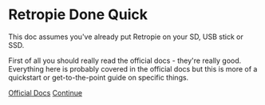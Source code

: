 # Retropie Done Quick

This doc assumes you've already put Retropie on your SD, USB stick or SSD.

First of all you should really read the official docs - they're really good. 
Everything here is probably covered in the official docs but
this is more of a quickstart or get-to-the-point guide on specific things.

[Official Docs](https://retropie.org.uk/docs/ ':target=_blank') [Continue](/#main)
